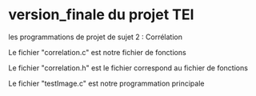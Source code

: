 # version_finale du projet TEI
les programmations de projet de sujet 2 : Corrélation 

Le fichier "correlation.c" est notre fichier de fonctions


Le fichier "correlation.h" est le fichier correspond au fichier de fonctions


Le fichier "testImage.c" est notre programmation principale


